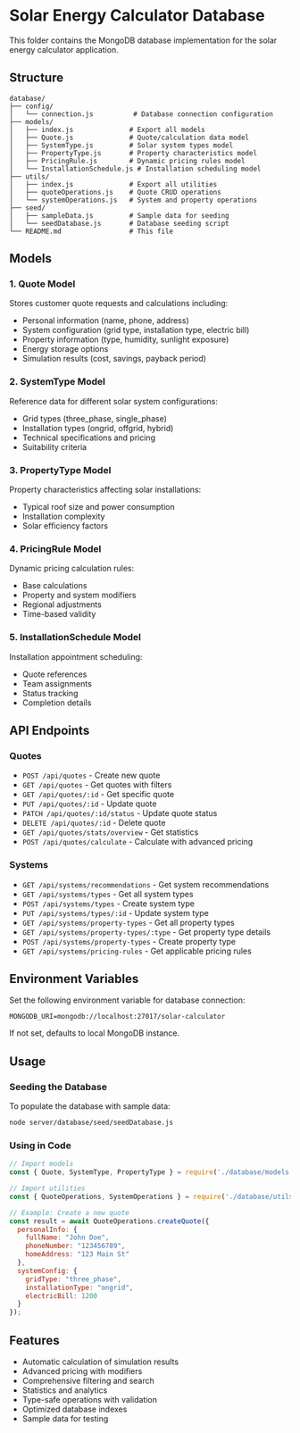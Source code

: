# Solar Energy Calculator Database

This folder contains the MongoDB database implementation for the solar energy calculator application.

## Structure

```
database/
├── config/
│   └── connection.js          # Database connection configuration
├── models/
│   ├── index.js              # Export all models
│   ├── Quote.js              # Quote/calculation data model
│   ├── SystemType.js         # Solar system types model
│   ├── PropertyType.js       # Property characteristics model
│   ├── PricingRule.js        # Dynamic pricing rules model
│   └── InstallationSchedule.js # Installation scheduling model
├── utils/
│   ├── index.js              # Export all utilities
│   ├── quoteOperations.js    # Quote CRUD operations
│   └── systemOperations.js   # System and property operations
├── seed/
│   ├── sampleData.js         # Sample data for seeding
│   └── seedDatabase.js       # Database seeding script
└── README.md                 # This file
```

## Models

### 1. Quote Model
Stores customer quote requests and calculations including:
- Personal information (name, phone, address)
- System configuration (grid type, installation type, electric bill)
- Property information (type, humidity, sunlight exposure)
- Energy storage options
- Simulation results (cost, savings, payback period)

### 2. SystemType Model
Reference data for different solar system configurations:
- Grid types (three_phase, single_phase)
- Installation types (ongrid, offgrid, hybrid)
- Technical specifications and pricing
- Suitability criteria

### 3. PropertyType Model
Property characteristics affecting solar installations:
- Typical roof size and power consumption
- Installation complexity
- Solar efficiency factors

### 4. PricingRule Model
Dynamic pricing calculation rules:
- Base calculations
- Property and system modifiers
- Regional adjustments
- Time-based validity

### 5. InstallationSchedule Model
Installation appointment scheduling:
- Quote references
- Team assignments
- Status tracking
- Completion details

## API Endpoints

### Quotes
- `POST /api/quotes` - Create new quote
- `GET /api/quotes` - Get quotes with filters
- `GET /api/quotes/:id` - Get specific quote
- `PUT /api/quotes/:id` - Update quote
- `PATCH /api/quotes/:id/status` - Update quote status
- `DELETE /api/quotes/:id` - Delete quote
- `GET /api/quotes/stats/overview` - Get statistics
- `POST /api/quotes/calculate` - Calculate with advanced pricing

### Systems
- `GET /api/systems/recommendations` - Get system recommendations
- `GET /api/systems/types` - Get all system types
- `POST /api/systems/types` - Create system type
- `PUT /api/systems/types/:id` - Update system type
- `GET /api/systems/property-types` - Get all property types
- `GET /api/systems/property-types/:type` - Get property type details
- `POST /api/systems/property-types` - Create property type
- `GET /api/systems/pricing-rules` - Get applicable pricing rules

## Environment Variables

Set the following environment variable for database connection:
```
MONGODB_URI=mongodb://localhost:27017/solar-calculator
```

If not set, defaults to local MongoDB instance.

## Usage

### Seeding the Database
To populate the database with sample data:
```bash
node server/database/seed/seedDatabase.js
```

### Using in Code
```javascript
// Import models
const { Quote, SystemType, PropertyType } = require('./database/models');

// Import utilities
const { QuoteOperations, SystemOperations } = require('./database/utils');

// Example: Create a new quote
const result = await QuoteOperations.createQuote({
  personalInfo: {
    fullName: "John Doe",
    phoneNumber: "123456789",
    homeAddress: "123 Main St"
  },
  systemConfig: {
    gridType: "three_phase",
    installationType: "ongrid",
    electricBill: 1200
  }
});
```

## Features

- Automatic calculation of simulation results
- Advanced pricing with modifiers
- Comprehensive filtering and search
- Statistics and analytics
- Type-safe operations with validation
- Optimized database indexes
- Sample data for testing